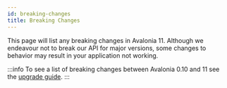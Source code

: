```yaml
---
id: breaking-changes
title: Breaking Changes
---
```


This page will list any breaking changes in Avalonia 11. Although we endeavour not to break our API for major versions, some changes to behavior may result in your application not working.

:::info
To see a list of breaking changes between Avalonia 0.10 and 11 see the [upgrade guide](upgrade-from-0.10).
:::